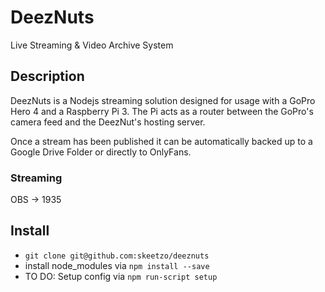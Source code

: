 # DeezNuts
Live Streaming & Video Archive System

## Description
DeezNuts is a Nodejs streaming solution designed for usage with a GoPro Hero 4 and a Raspberry Pi 3. The Pi acts as a router between the GoPro's camera feed and the DeezNut's hosting server.

Once a stream has been published it can be automatically backed up to a Google Drive Folder or directly to OnlyFans.

### Streaming
OBS -> 1935

## Install
  * `git clone git@github.com:skeetzo/deeznuts`
  * install node_modules via `npm install --save`
  * TO DO: Setup config via `npm run-script setup`